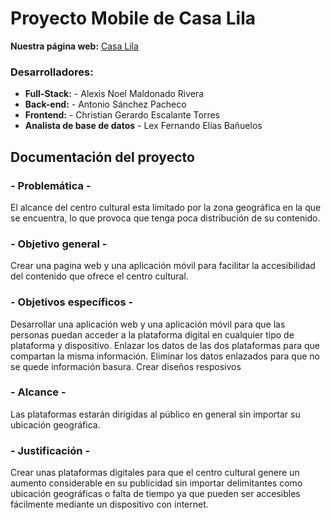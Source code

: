 # Proyecto Mobile de Casa Lila

**Nuestra página web:** [Casa Lila](https://teamblindcasalila.000webhostapp.com/inicio/)

### Desarrolladores:
- **Full-Stack:** - Alexis Noel Maldonado Rivera
- **Back-end:** - Antonio Sánchez Pacheco
- **Frontend:** - Christian Gerardo Escalante Torres
- **Analista de base de datos** - Lex Fernando Elías Bañuelos

## Documentación del proyecto

### - **Problemática** -
El alcance del centro cultural esta limitado por la zona geográfica en la que se encuentra, lo que provoca que tenga poca distribución de su contenido.

###  - **Objetivo general** -
Crear una pagina web y una aplicación móvil para facilitar la accesibilidad del contenido que ofrece el centro cultural.

### - **Objetivos específicos** -
Desarrollar una aplicación web y una aplicación móvil para que las personas puedan acceder a la plataforma digital en cualquier tipo de plataforma y dispositivo.
Enlazar los datos de las dos plataformas para que compartan la misma información.
Eliminar los datos enlazados para que no se quede información basura.
Crear diseños resposivos

### - **Alcance** -
Las plataformas estarán dirigidas al público en general sin importar su ubicación geográfica.

### - **Justificación** -
Crear unas plataformas digitales para que el centro cultural genere un aumento considerable en su publicidad sin importar delimitantes como ubicación geográficas o falta de tiempo ya que pueden ser accesibles fácilmente mediante un dispositivo con internet.
